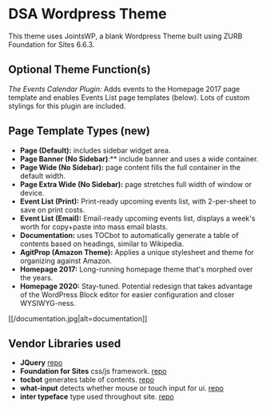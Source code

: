 # DSA Wordpress Theme

This theme uses JointsWP, a blank Wordpress Theme built using ZURB Foundation for Sites 6.6.3.

## Optional Theme Function(s)
*The Events Calendar Plugin:* Adds events to the Homepage 2017 page template and enables Events List page templates (below). Lots of custom stylings for this plugin are included.

## Page Template Types (new)
* **Page (Default):** includes sidebar widget area.
* **Page Banner (No Sidebar)**:** include banner and uses a wide container.
* **Page Wide (No Sidebar):** page content fills the full container in the default width.
* **Page Extra Wide (No Sidebar):** page stretches full width of window or device.
* **Event List (Print):** Print-ready upcoming events list, with 2-per-sheet to save on print costs.
* **Event List (Email):** Email-ready upcoming events list, displays a week's worth for copy+paste into mass email blasts.
* **Documentation:** uses TOCbot to automatically generate a table of contents based on headings, similar to Wikipedia.
* **AgitProp (Amazon Theme):** Applies a unique stylesheet and theme for organizing against Amazon.
* **Homepage 2017:** Long-running homepage theme that's morphed over the years.
* **Homepage 2020:** Stay-tuned. Potential redesign that takes advantage of the WordPress Block editor for easier configuration and closer WYSIWYG-ness.

[[/documentation.jpg|alt=documentation]]

## Vendor Libraries used
* **JQuery** [repo](https://github.com/jquery/jquery)
* **Foundation for Sites** css/js framework. [repo](https://github.com/foundation/foundation-sites)
* **tocbot** generates table of contents. [repo](https://github.com/tscanlin/tocbot)
* **what-input** detects whether mouse or touch input for ui. [repo](https://github.com/ten1seven/what-input)
* **inter typeface** type used throughout site. [repo](https://github.com/rsms/inter)